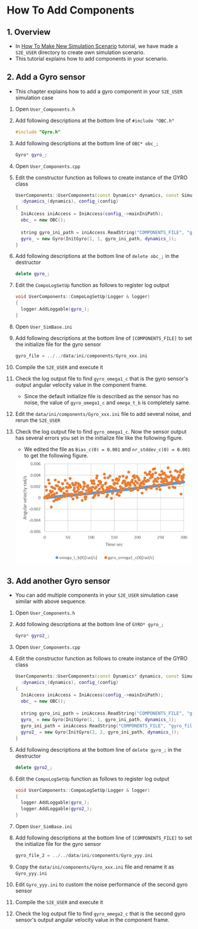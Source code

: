 # How To Add Components

## 1.  Overview

- In [How To Make New Simulation Scenario](./Tutorials/HowToMakeNewSimulationScenario.md) tutorial, we have made a `S2E_USER` directory to create own simulation scenario.
- This tutorial explains how to add components in your scenario.

## 2. Add a Gyro sensor

- This chapter explains how to add a gyro component in your `S2E_USER` simulation case

1. Open `User_Components.h`

2. Add following descriptions at the bottom line of `#include "OBC.h"`

   ```c++
   #include "Gyro.h"
   ```

3. Add following descriptions at the bottom line of `OBC* obc_;`

   ```c++
   Gyro* gyro_;
   ```

4. Open `User_Components.cpp`

5. Edit the constructor function as follows to create instance of the GYRO class

   ``` c++
   UserComponents::UserComponents(const Dynamics* dynamics, const SimulationConfig* config)
     :dynamics_(dynamics), config_(config)
   {
     IniAccess iniAccess = IniAccess(config_->mainIniPath);
     obc_ = new OBC();
     
     string gyro_ini_path = iniAccess.ReadString("COMPONENTS_FILE", "gyro_file");
     gyro_ = new Gyro(InitGyro(1, 1, gyro_ini_path, dynamics_));
   }
   ```

6. Add following descriptions at the bottom line of `delete obc_;` in the destructor

   ```c++
   delete gyro_;
   ```

7. Edit the `CompoLogSetUp` function as follows to register log output

   ``` c++
   void UserComponents::CompoLogSetUp(Logger & logger)
   {
     logger.AddLoggable(gyro_);
   }
   ```

8. Open `User_SimBase.ini`

9. Add following descriptions at the bottom line of `[COMPONENTS_FILE]` to set the initialize file for the gyro sensor

   ```c++
   gyro_file = ../../data/ini/components/Gyro_xxx.ini
   ```

10. Compile the `S2E_USER` and execute it

11. Check the log output file to find `gyro_omega1_c` that is the gyro sensor's output angular velocity value in the component frame.

    - Since the default initialize file is described as the sensor has no noise, the value of `gyro_omega1_c` and `omega_t_b` is completely same.

12. Edit the `data/ini/components/Gyro_xxx.ini` file to add several noise, and rerun the `S2E_USER`

13. Check the log output file to find `gyro_omega1_c`. Now the sensor output has several errors you set in the initialize file like the following figure.

    - We edited the file as `Bias_c(0) = 0.001` and `nr_stddev_c(0) = 0.001` to get the following figure.

    <img src="./figs/AngularVelocityTrueVsGyro.jpg" alt="AngularVelocityTrueVsGyro" style="zoom: 67%;" />

## 3. Add another Gyro sensor

- You can add multiple components in your `S2E_USER` simulation case similar with above sequence.

1. Open `User_Components.h`

2. Add following descriptions at the bottom line of `GYRO* gyro_;`

   ```c++
   Gyro* gyro2_;
   ```

3. Open `User_Components.cpp`

4. Edit the constructor function as follows to create instance of the GYRO class

   ``` c++
   UserComponents::UserComponents(const Dynamics* dynamics, const SimulationConfig* config)
     :dynamics_(dynamics), config_(config)
   {
     IniAccess iniAccess = IniAccess(config_->mainIniPath);
     obc_ = new OBC();
     
     string gyro_ini_path = iniAccess.ReadString("COMPONENTS_FILE", "gyro_file");
     gyro_ = new Gyro(InitGyro(1, 1, gyro_ini_path, dynamics_));
     gyro_ini_path = iniAccess.ReadString("COMPONENTS_FILE", "gyro_file_2");
     gyro2_ = new Gyro(InitGyro(2, 2, gyro_ini_path, dynamics_));
   }
   ```

5. Add following descriptions at the bottom line of `delete gyro_;` in the destructor

   ```c++
   delete gyro2_;
   ```

6. Edit the `CompoLogSetUp` function as follows to register log output

   ``` c++
   void UserComponents::CompoLogSetUp(Logger & logger)
   {
     logger.AddLoggable(gyro_);
     logger.AddLoggable(gyro2_);
   }
   ```

7. Open `User_SimBase.ini`

8. Add following descriptions at the bottom line of `[COMPONENTS_FILE]` to set the initialize file for the gyro sensor

   ```c++
   gyro_file_2 = ../../data/ini/components/Gyro_yyy.ini
   ```

9. Copy the `data/ini/components/Gyro_xxx.ini` file and rename it as `Gyro_yyy.ini`

10. Edit `Gyro_yyy.ini` to custom the noise performance of the second gyro sensor

11. Compile the `S2E_USER` and execute it

12. Check the log output file to find `gyro_omega2_c` that is the second gyro sensor's output angular velocity value in the component frame.